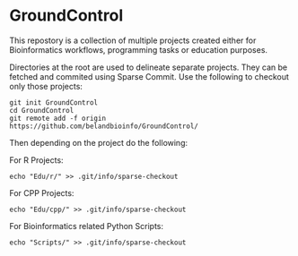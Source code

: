 GroundControl
=============
This repostory is a collection of multiple projects created either
for Bioinformatics workflows, programming tasks or education purposes.

Directories at the root are used to delineate separate projects. They can be fetched
and commited using Sparse Commit. Use the following to checkout only those projects:

```
git init GroundControl
cd GroundControl
git remote add -f origin https://github.com/belandbioinfo/GroundControl/
```

Then depending on the project do the following:

For R Projects:  

```
echo "Edu/r/" >> .git/info/sparse-checkout
```

For CPP Projects:

```
echo "Edu/cpp/" >> .git/info/sparse-checkout
```

For Bioinformatics related Python Scripts:

```
echo "Scripts/" >> .git/info/sparse-checkout
```
